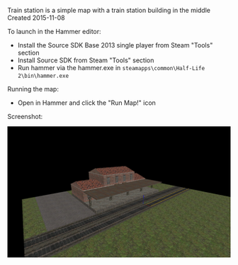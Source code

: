 Train station is a simple map with a train station building in the middle
Created 2015-11-08

To launch in the Hammer editor:

- Install the Source SDK Base 2013 single player from Steam "Tools" section
- Install Source SDK from Steam "Tools" section
- Run hammer via the hammer.exe in `steamapps\common\Half-Life 2\bin\hammer.exe`

Running the map:

- Open in Hammer and click the "Run Map!" icon 

Screenshot:

![Screenshot](trainstation-screenshot.PNG)